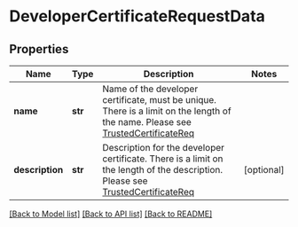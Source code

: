 # DeveloperCertificateRequestData

## Properties
Name | Type | Description | Notes
------------ | ------------- | ------------- | -------------
**name** | **str** | Name of the developer certificate, must be unique. There is a limit on the length of the name. Please see [TrustedCertificateReq](/docs/v1.2/api-references/account-management-api.html#trustedcertificatereq) | 
**description** | **str** | Description for the developer certificate. There is a limit on the length of the description. Please see [TrustedCertificateReq](/docs/v1.2/api-references/account-management-api.html#trustedcertificatereq) | [optional] 

[[Back to Model list]](../README.md#documentation-for-models) [[Back to API list]](../README.md#documentation-for-api-endpoints) [[Back to README]](../README.md)


